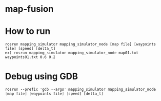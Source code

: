 # map-fusion

# How to run
```
rosrun mapping_simulator mapping_simulator_node [map file] [waypoints file] [speed] [delta_t]
ex) rosrun mapping_simulator mapping_simulator_node map01.txt waypoints01.txt 0.6 0.2
```

# Debug using GDB
```
rosrun --prefix 'gdb --args' mapping_simulator mapping_simulator_node [map file] [waypoints file] [speed] [delta_t]
```
